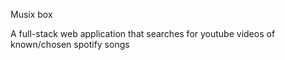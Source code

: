 Musix box

A full-stack web application that searches for youtube videos of known/chosen spotify songs
